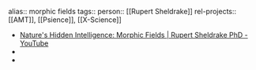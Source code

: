 alias:: morphic fields
tags::
person:: [[Rupert Sheldrake]] 
rel-projects:: [[AMT]], [[Psience]], [[X-Science]]

- [Nature's Hidden Intelligence: Morphic Fields | Rupert Sheldrake PhD - YouTube](https://www.youtube.com/watch?v=qrIlWrGe4w4)
-
-